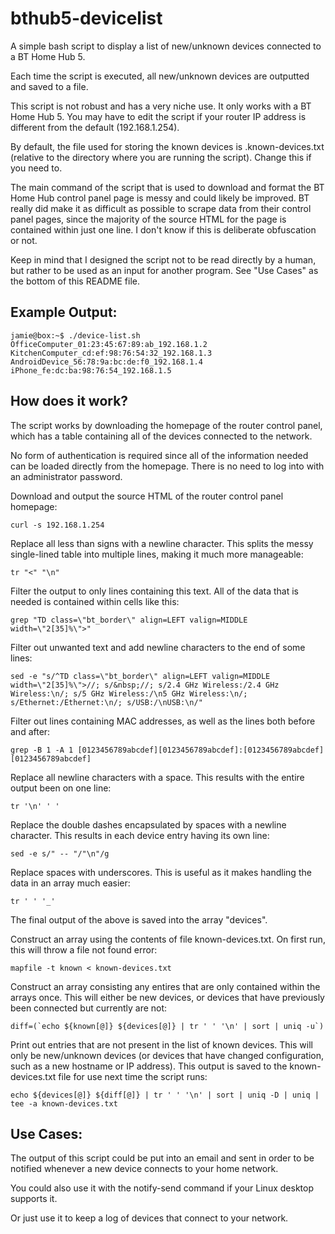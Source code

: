 # bthub5-devicelist

A simple bash script to display a list of new/unknown devices connected to a BT Home Hub 5.

Each time the script is executed, all new/unknown devices are outputted and saved to a file.

This script is not robust and has a very niche use. It only works with a BT Home Hub 5. You may have to edit the script if your router IP address is different from the default (192.168.1.254).

By default, the file used for storing the known devices is .known-devices.txt (relative to the directory where you are running the script). Change this if you need to.

The main command of the script that is used to download and format the BT Home Hub control panel page is messy and could likely be improved. BT really did make it as difficult as possible to scrape data from their control panel pages, since the majority of the source HTML for the page is contained within just one line. I don't know if this is deliberate obfuscation or not.

Keep in mind that I designed the script not to be read directly by a human, but rather to be used as an input for another program. See "Use Cases" as the bottom of this README file.

## Example Output:

    jamie@box:~$ ./device-list.sh
    OfficeComputer_01:23:45:67:89:ab_192.168.1.2
    KitchenComputer_cd:ef:98:76:54:32_192.168.1.3
    AndroidDevice_56:78:9a:bc:de:f0_192.168.1.4
    iPhone_fe:dc:ba:98:76:54_192.168.1.5

## How does it work?

The script works by downloading the homepage of the router control panel, which has a table containing all of the devices connected to the network.

No form of authentication is required since all of the information needed can be loaded directly from the homepage. There is no need to log into with an administrator password.

Download and output the source HTML of the router control panel homepage:

    curl -s 192.168.1.254
    
Replace all less than signs with a newline character. This splits the messy single-lined table into multiple lines, making it much more manageable:

    tr "<" "\n"
    
Filter the output to only lines containing this text. All of the data that is needed is contained within cells like this:

    grep "TD class=\"bt_border\" align=LEFT valign=MIDDLE width=\"2[35]%\">"
    
Filter out unwanted text and add newline characters to the end of some lines:
    
    sed -e "s/^TD class=\"bt_border\" align=LEFT valign=MIDDLE width=\"2[35]%\">//; s/&nbsp;//; s/2.4 GHz Wireless:/2.4 GHz Wireless:\n/; s/5 GHz Wireless:/\n5 GHz Wireless:\n/; s/Ethernet:/Ethernet:\n/; s/USB:/\nUSB:\n/"

Filter out lines containing MAC addresses, as well as the lines both before and after:

    grep -B 1 -A 1 [0123456789abcdef][0123456789abcdef]:[0123456789abcdef][0123456789abcdef]

Replace all newline characters with a space. This results with the entire output been on one line:

    tr '\n' ' '

Replace the double dashes encapsulated by spaces with a newline character. This results in each device entry having its own line:

    sed -e s/" -- "/"\n"/g
     
Replace spaces with underscores. This is useful as it makes handling the data in an array much easier:
     
    tr ' ' '_'
    
The final output of the above is saved into the array "devices".

Construct an array using the contents of file known-devices.txt. On first run, this will throw a file not found error:

    mapfile -t known < known-devices.txt
    
Construct an array consisting any entires that are only contained within the arrays once. This will either be new devices, or devices that have previously been connected but currently are not:

    diff=(`echo ${known[@]} ${devices[@]} | tr ' ' '\n' | sort | uniq -u`)

Print out entries that are not present in the list of known devices. This will only be new/unknown devices (or devices that have changed configuration, such as a new hostname or IP address). This output is saved to the known-devices.txt file for use next time the script runs:

    echo ${devices[@]} ${diff[@]} | tr ' ' '\n' | sort | uniq -D | uniq | tee -a known-devices.txt

## Use Cases:

The output of this script could be put into an email and sent in order to be notified whenever a new device connects to your home network.

You could also use it with the notify-send command if your Linux desktop supports it.

Or just use it to keep a log of devices that connect to your network.
